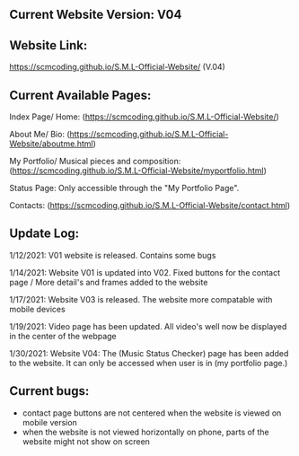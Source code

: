 Current Website Version: V04
-----------------------------------------------------------------------------------------------------------------------------------------------------------------------------


Website Link:
------------------------------------------------------------------------------------------------------------------------------------------------------------------------------
https://scmcoding.github.io/S.M.L-Official-Website/ (V.04)




Current Available Pages:
------------------------------------------------------------------------------------------------------------------------------------------------------------------------------
Index Page/ Home: (https://scmcoding.github.io/S.M.L-Official-Website/)

About Me/ Bio: (https://scmcoding.github.io/S.M.L-Official-Website/aboutme.html)

My Portfolio/ Musical pieces and composition: (https://scmcoding.github.io/S.M.L-Official-Website/myportfolio.html)

Status Page: Only accessible through the "My Portfolio Page".

Contacts: (https://scmcoding.github.io/S.M.L-Official-Website/contact.html)





Update Log:
------------------------------------------------------------------------------------------------------------------------------------------------------------------------------

1/12/2021: V01 website is released. Contains some bugs

1/14/2021: Website V01 is updated into V02. Fixed buttons for the contact page / More detail's and frames added to the website

1/17/2021: Website V03 is released. The website more compatable with mobile devices

1/19/2021: Video page has been updated. All video's well now be displayed in the center of the webpage

1/30/2021: Website V04: The (Music Status Checker) page has been added to the website. It can only be accessed when user is in (my portfolio page.) 




Current bugs:
------------------------------------------------------------------------------------------------------------------------------------------------------------------------------

* contact page buttons are not centered when the website is viewed on mobile version
* when the website is not viewed horizontally on phone, parts of the website might not show on screen



